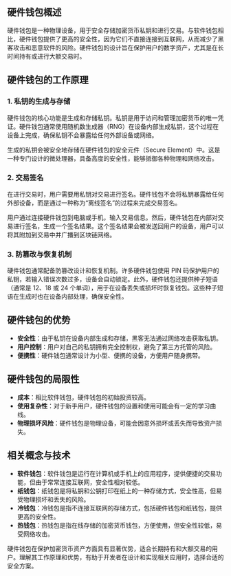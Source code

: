 ## 硬件钱包概述

硬件钱包是一种物理设备，用于安全存储加密货币私钥和进行交易。与软件钱包相比，硬件钱包提供了更高的安全性，因为它们不直接连接到互联网，从而减少了黑客攻击和恶意软件的风险。硬件钱包的设计旨在保护用户的数字资产，尤其是在长时间持有或进行大额交易时。

## 硬件钱包的工作原理

### 1. 私钥的生成与存储

硬件钱包的核心功能是生成和存储私钥。私钥是用于访问和管理加密货币的唯一凭证。硬件钱包通常使用随机数生成器（RNG）在设备内部生成私钥，这个过程在设备上完成，确保私钥不会暴露给任何外部设备或网络。

生成的私钥会被安全地存储在硬件钱包的安全元件（Secure Element）中。这是一种专门设计的微处理器，具备高度的安全性，能够抵御各种物理和网络攻击。

### 2. 交易签名

在进行交易时，用户需要用私钥对交易进行签名。硬件钱包不会将私钥暴露给任何外部设备，而是通过一种称为“离线签名”的过程来完成交易签名。

用户通过连接硬件钱包到电脑或手机，输入交易信息。然后，硬件钱包在内部对交易进行签名，生成一个签名结果。这个签名结果会被发送回用户的设备，用户可以将其附加到交易中并广播到区块链网络。

### 3. 防篡改与恢复机制

硬件钱包通常配备防篡改设计和恢复机制。许多硬件钱包使用 PIN 码保护用户的私钥，若输入错误次数过多，设备会自动锁定。此外，硬件钱包还提供种子短语（通常是 12、18 或 24 个单词），用于在设备丢失或损坏时恢复钱包。这些种子短语在生成时也在设备内部处理，确保安全性。

## 硬件钱包的优势

- **安全性**：由于私钥在设备内部生成和存储，黑客无法通过网络攻击获取私钥。
- **用户控制**：用户对自己的私钥拥有完全控制权，避免了第三方托管的风险。
- **便携性**：硬件钱包通常设计为小型、便携的设备，方便用户随身携带。

## 硬件钱包的局限性

- **成本**：相比软件钱包，硬件钱包的初始投资较高。
- **使用复杂性**：对于新手用户，硬件钱包的设置和使用可能会有一定的学习曲线。
- **物理损坏风险**：硬件钱包是物理设备，可能会因意外损坏或丢失而导致资产损失。

## 相关概念与技术

- **软件钱包**：软件钱包是运行在计算机或手机上的应用程序，提供便捷的交易功能，但由于常常连接互联网，安全性相对较低。
- **纸钱包**：纸钱包是将私钥和公钥打印在纸上的一种存储方式，安全性高，但易受物理损坏和丢失的风险。
- **冷钱包**：冷钱包是指不连接互联网的存储方式，包括硬件钱包和纸钱包，提供更高的安全性。
- **热钱包**：热钱包是指在线存储的加密货币钱包，方便使用，但安全性较低，易受网络攻击。

硬件钱包在保护加密货币资产方面具有显著优势，适合长期持有和大额交易的用户。理解其工作原理和优势，有助于开发者在设计和实现相关应用时，选择合适的安全方案。